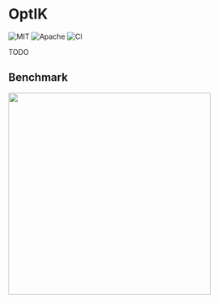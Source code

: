 # OptIK

<p>
    <img alt="MIT"    src="https://img.shields.io/badge/license-MIT-blue.svg">
    <img alt="Apache" src="https://img.shields.io/badge/license-Apache-blue.svg">
    <img alt="CI"     src="https://github.com/kylc/optik/actions/workflows/ci.yaml/badge.svg">
</p>

TODO

## Benchmark

<img height="400" src="https://user-images.githubusercontent.com/233860/270459004-2b5e2186-76d7-446f-86ab-b24a33ad92f2.png">
